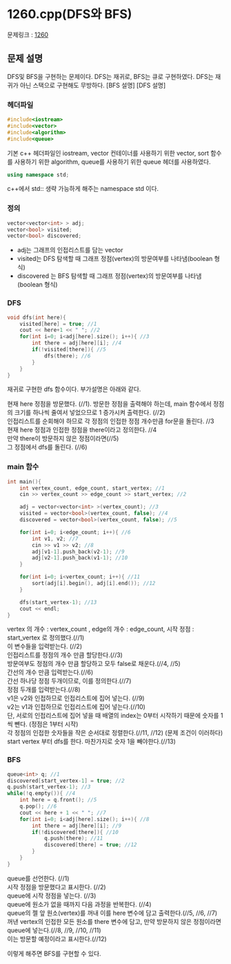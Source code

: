 # 1260.cpp(DFS와 BFS)

문제링크 : [1260](https://www.acmicpc.net/problem/1260)

## 문제 설명
DFS및 BFS을 구현하는 문제이다. 
DFS는 재귀로, BFS는 큐로 구현하였다.
DFS는 재귀가 아닌 스택으로 구현해도 무방하다.
[BFS 설명] [DFS 설명]

### 헤더파일

```c++
#include<iostream>
#include<vector>
#include<algorithm>
#include<queue>
```

기본 c++ 헤더파일인 iostream, vector 컨테이너를 사용하기 위한 vector, sort 함수를 사용하기 위한 algorithm, queue를 사용하기 위한 queue 헤더를 사용하였다.

```c++
using namespace std;
```
c++에서 std:: 생략 가능하게 해주는 namespace std 이다.

### 정의

```c++
vector<vector<int> > adj;
vector<bool> visited;
vector<bool> discovered;
```
* adj는 그래프의 인접리스트를 담는 vector
* visited는 DFS 탐색할 때 그래프 정점(vertex)의 방문여부를 나타냄(boolean 형식)
* discovered 는 BFS 탐색할 때 그래프 정점(vertex)의 방문여부를 나타냄(boolean 형식)

### DFS

```c++
void dfs(int here){
    visited[here] = true; //1 
    cout << here+1 << " "; //2
    for(int i=0; i<adj[here].size(); i++){ //3
        int there = adj[here][i]; //4
        if(!visited[there]){ //5
            dfs(there); //6
        }
    }
}
```
재귀로 구현한 dfs 함수이다. 부가설명은 아래와 같다.  
  
현재 here 정점을 방문했다. (//1). 
방문한 정점을 출력해야 하는데, main 함수에서 정점의 크기를 하나씩 줄여서 넣었으므로 1 증가시켜 출력한다. (//2)  
인접리스트를 순회해야 하므로 각 정점의 인접한 정점 개수만큼 for문을 돌린다. //3  
현재 here 정점과 인접한 정점을 there이라고 정의한다. //4  
만약 there이 방문하지 않은 정점이라면(//5)  
그 정점에서 dfs를 돌린다. (//6)  

### main 함수

```c++
int main(){
    int vertex_count, edge_count, start_vertex; //1
    cin >> vertex_count >> edge_count >> start_vertex; //2

    adj = vector<vector<int> >(vertex_count); //3
    visited = vector<bool>(vertex_count, false); //4
    discovered = vector<bool>(vertex_count, false); //5

    for(int i=0; i<edge_count; i++){ //6
        int v1, v2; //7
        cin >> v1 >> v2; //8
        adj[v1-1].push_back(v2-1); //9
        adj[v2-1].push_back(v1-1); //10
    }

    for(int i=0; i<vertex_count; i++){ //11
        sort(adj[i].begin(), adj[i].end()); //12
    }

    dfs(start_vertex-1); //13
    cout << endl;
}
```

vertex 의 개수 : vertex_count , edge의 개수 : edge_count, 시작 정점 : start_vertex 로 정의했다.(//1)  
이 변수들을 입력받는다. (//2)  
인접리스트를 정점의 개수 만큼 할당한다.(//3)  
방문여부도 정점의 개수 만큼 할당하고 모두 false로 채운다.(//4, //5)  
간선의 개수 만큼 입력받는다.(//6)  
간선 하나당 정점 두개이므로, 이를 정의한다.(//7)  
정점 두개를 입력받는다.(//8)  
v1은 v2와 인접하므로 인접리스트에 집어 넣는다. (//9)  
v2는 v1과 인접하므로 인접리스트에 집어 넣는다.(//10)  
단, 서로의 인접리스트에 집어 넣을 때 배열의 index는 0부터 시작하기 때문에 숫자를 1씩 뺀다. (정점은 1부터 시작)  
각 정점의 인접한 숫자들을 작은 순서대로 정렬한다.(//11, //12) (문제 조건이 이러하다)  
start vertex 부터 dfs를 한다. 마찬가지로 숫자 1을 빼야한다.(//13)  

### BFS

```c++
queue<int> q; //1
discovered[start_vertex-1] = true; //2
q.push(start_vertex-1); //3
while(!q.empty()){ //4
	int here = q.front(); //5
	q.pop(); //6
	cout << here + 1 << " "; //7
	for(int i=0; i<adj[here].size(); i++){ //8
		int there = adj[here][i]; //9
		if(!discovered[there]){ //10
    		q.push(there); //11
		    discovered[there] = true; //12
		}
	}
}
```

queue를 선언한다. (//1)  
시작 정점을 방문했다고 표시한다. (//2)  
queue에 시작 정점을 넣는다. (//3)  
queue에 원소가 없을 때까지 다음 과정을 반복한다. (//4)  
queue의 젤 앞 원소(vertex)를 꺼내 이를 here 변수에 담고 출력한다.(//5, //6, //7)  
꺼낸 vertex의 인접한 모든 원소를 there 변수에 담고, 만약 방문하지 않은 정점이라면 queue에 넣는다.(//8, //9, //10, //11)  
이는 방문할 예정이라고 표시한다.(//12)  

이렇게 해주면 BFS를 구현할 수 있다.
